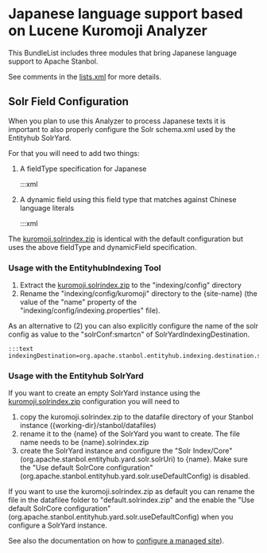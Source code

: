 <!--
   Licensed to the Apache Software Foundation (ASF) under one or more
   contributor license agreements.  See the NOTICE file distributed with
   this work for additional information regarding copyright ownership.
   The ASF licenses this file to You under the Apache License, Version 2.0
   (the "License"); you may not use this file except in compliance with
   the License.  You may obtain a copy of the License at

        http://www.apache.org/licenses/LICENSE-2.0

   Unless required by applicable law or agreed to in writing, software
   distributed under the License is distributed on an "AS IS" BASIS,
   WITHOUT WARRANTIES OR CONDITIONS OF ANY KIND, either express or implied.
   See the License for the specific language governing permissions and
   limitations under the License.
-->

Japanese language support based on Lucene Kuromoji Analyzer
==============

This BundleList includes three modules that bring Japanese language support to Apache Stanbol.

See comments in the [lists.xml](src/main/bundles/list.xml) for more details.

Solr Field Configuration
---

When you plan to use this Analyzer to process Japanese texts it is important to also properly configure the Solr schema.xml used by the Entityhub SolrYard.

For that you will need to add two things:

1. A fieldType specification for Japanese

    :::xml
    <fieldType name="text_ja" class="solr.TextField" positionIncrementGap="100" autoGeneratePhraseQueries="false">
      <analyzer>
        <tokenizer class="solr.JapaneseTokenizerFactory" mode="search"/>
        <filter class="solr.JapaneseBaseFormFilterFactory"/>
        <filter class="solr.JapanesePartOfSpeechStopFilterFactory" tags="lang/stoptags_ja.txt" enablePositionIncrements="true"/>
        <filter class="solr.CJKWidthFilterFactory"/>
        <filter class="solr.StopFilterFactory" ignoreCase="true" words="lang/stopwords_ja.txt" enablePositionIncrements="true" />
        <filter class="solr.JapaneseKatakanaStemFilterFactory" minimumLength="4"/>
        <filter class="solr.LowerCaseFilterFactory"/>
      </analyzer>
    </fieldType>

2. A dynamic field using this field type that matches against Chinese language literals

    :::xml
    <!--
     Dynamic field for Chinese languages.
     -->
    <dynamicField name="@ja*" type="text_ja" indexed="true" stored="true" multiValued="true" omitNorms="false"/>

The [kuromoji.solrindex.zip](https://svn.apache.org/repos/asf/stanbol/trunk/entityhub/yard/solr/src/main/resources/solr/core/kuromoji.solrindex.zip) is identical with the default configuration but uses the above fieldType and dynamicField specification.

### Usage with the EntityhubIndexing Tool

1. Extract the [kuromoji.solrindex.zip](https://svn.apache.org/repos/asf/stanbol/trunk/entityhub/yard/solr/src/main/resources/solr/core/kuromoji.solrindex.zip) to the "indexing/config" directory 
2. Rename the "indexing/config/kuromoji" directory to the {site-name} (the value of the "name" property of the "indexing/config/indexing.properties" file).

As an alternative to (2) you can also explicitly configure the name of the solr config as value to the "solrConf:smartcn" of SolrYardIndexingDestination.

    :::text
    indexingDestination=org.apache.stanbol.entityhub.indexing.destination.solryard.SolrYardIndexingDestination,solrConf:kuromoji,boosts:fieldboosts

### Usage with the Entityhub SolrYard

If you want to create an empty SolrYard instance using the [kuromoji.solrindex.zip](https://svn.apache.org/repos/asf/stanbol/trunk/entityhub/yard/solr/src/main/resources/solr/core/kuromoji.solrindex.zip) configuration you will need to

1. copy the kuromoji.solrindex.zip to the datafile directory of your Stanbol instance ({working-dir}/stanbol/datafiles)
2. rename it to the {name} of the SolrYard you want to create. The file name needs to be {name}.solrindex.zip
3. create the SolrYard instance and configure the "Solr Index/Core" (org.apache.stanbol.entityhub.yard.solr.solrUri) to {name}. Make sure the "Use default SolrCore configuration" (org.apache.stanbol.entityhub.yard.solr.useDefaultConfig) is disabled.

If you want to use the kuromoji.solrindex.zip as default you can rename the file in the datafilee folder to "default.solrindex.zip" and the enable the "Use default SolrCore configuration" (org.apache.stanbol.entityhub.yard.solr.useDefaultConfig) when you configure a SolrYard instance.

See also the documentation on how to [configure a managed site](http://stanbol.apache.org/docs/trunk/components/entityhub/managedsite#configuration-of-managedsites)).
